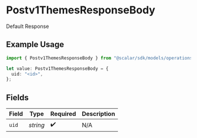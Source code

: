 # Postv1ThemesResponseBody

Default Response

## Example Usage

```typescript
import { Postv1ThemesResponseBody } from "@scalar/sdk/models/operations";

let value: Postv1ThemesResponseBody = {
  uid: "<id>",
};
```

## Fields

| Field              | Type               | Required           | Description        |
| ------------------ | ------------------ | ------------------ | ------------------ |
| `uid`              | *string*           | :heavy_check_mark: | N/A                |